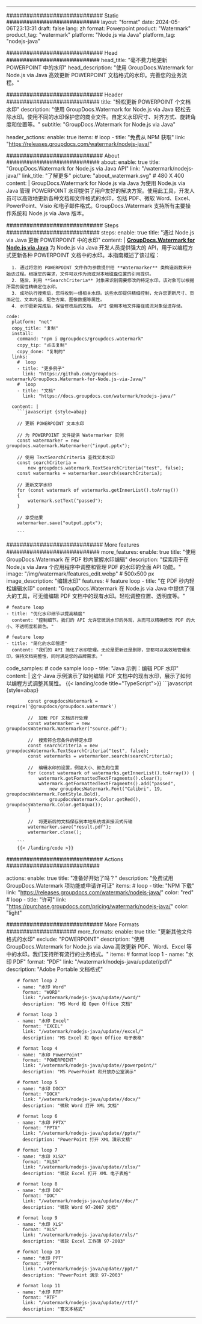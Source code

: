 
---
############################# Static ############################
layout: "format"
date:  2024-05-06T23:13:31
draft: false
lang: zh
format: Powerpoint
product: "Watermark"
product_tag: "watermark"
platform: "Node.js via Java"
platform_tag: "nodejs-java"

############################# Head ############################
head_title: "毫不费力地更新 POWERPOINT 中的水印"
head_description: "使用 GroupDocs.Watermark for Node.js via Java 高效更新 POWERPOINT 文档格式的水印。完善您的业务流程。"

############################# Header ############################
title: "轻松更新 POWERPOINT 个文档水印" 
description: "使用 GroupDocs.Watermark for Node.js via Java 轻松去除水印。使用不同的水印保护您的商业文件。自定义水印尺寸、对齐方式、旋转角度和位置等。"
subtitle: "GroupDocs.Watermark for Node.js via Java" 

header_actions:
  enable: true
  items:
    #  loop
    - title: "免费从 NPM 获取"
      link: "https://releases.groupdocs.com/watermark/nodejs-java/"
      
############################# About ############################
about:
    enable: true
    title: "GroupDocs.Watermark for Node.js via Java API"
    link: "/watermark/nodejs-java/"
    link_title: "了解更多"
    picture: "about_watermark.svg" # 480 X 400
    content: |
       GroupDocs.Watermark for Node.js via Java 为使用 Node.js via Java 管理 POWERPOINT 水印提供了用户友好的解决方案。使用此工具，开发人员可以高效地更新各种文档和文件格式的水印，包括 PDF、微软 Word、Excel、PowerPoint、Visio 和电子邮件格式。GroupDocs.Watermark 支持所有主要操作系统和 Node.js via Java 版本。

############################# Steps ############################
steps:
    enable: true
    title: "通过 Node.js via Java 更新 POWERPOINT 中的水印"
    content: |
      **[GroupDocs.Watermark for Node.js via Java](https://products.groupdocs.com/watermark/nodejs-java/)** 为 Node.js via Java 开发人员提供强大的 API，用于以编程方式更新各种 POWERPOINT 文档中的水印。本指南概述了该过程：
      
      1. 通过将您的 POWERPOINT 文件作为参数提供给 **Watermarker** 类构造函数来开始该过程。根据您的需求，文件可以作为流或对本地磁盘位置的引用提供。
      2. 随后，利用 **SearchCriteria** 对象来识别需要修改的特定水印。该对象可以根据所需的属性精确定位水印。
      3. 成功执行搜索后，您将收到一组相关水印。这些水印提供精细控制，允许您更新尺寸、页面定位、文本内容、配色方案、图像数据等属性。
      4. 水印更新完成后，保留修改后的文档。 API 使用本地文件路径或流对象促进存储。
   
    code:
      platform: "net"
      copy_title: "复制"
      install:
        command: "npm i @groupdocs/groupdocs.watermark"
        copy_tip: "点击复制"
        copy_done: "复制的"
      links:
        #  loop
        - title: "更多例子"
          link: "https://github.com/groupdocs-watermark/GroupDocs.Watermark-for-Node.js-via-Java/"
        #  loop
        - title: "文档"
          link: "https://docs.groupdocs.com/watermark/nodejs-java/"
          
      content: |
        ```javascript {style=abap}

        // 更新 POWERPOINT 文本水印

        // 为 POWERPOINT 文件提供 Watermarker 实例
        const watermarker = new groupdocs.watermark.Watermarker("input.pptx");

        // 使用 TextSearchCriteria 查找文本水印
        const searchCriteria = 
            new groupdocs.watermark.TextSearchCriteria("test", false);
        const watermarks = watermarker.search(searchCriteria);
        
        // 更新文字水印
        for (const watermark of watermarks.getInnerList().toArray())
        {
            watermark.setText("passed");
        }

        // 享受结果
        watermarker.save("output.pptx");
        
        ```            

############################# More features ############################
more_features:
  enable: true
  title: "使用 GroupDocs.Watermark 在 PDF 秒内掌握水印编辑"
  description: "探索用于在 Node.js via Java 个应用程序中调整和管理 PDF 的水印的全面 API 功能。"
  image: "/img/watermark/features_edit.webp" # 500x500 px
  image_description: "编辑水印"
  features:
    # feature loop
    - title: "在 PDF 秒内轻松编辑水印"
      content: "GroupDocs.Watermark 在 Node.js via Java 中提供了强大的工具，可无缝编辑 PDF 文档中的现有水印。轻松调整位置、透明度等。"

    # feature loop
    - title: "优化水印细节以提高精度"
      content: "控制细节。我们的 API 允许您微调水印的外观，从而可以精确修改 PDF 的大小、不透明度和颜色。"

    # feature loop
    - title: "简化的水印管理"
      content: "我们的 API 简化了水印管理。无论是更新还是删除，您都可以高效地管理水印，保持文档完整性，同时满足您的品牌需求。"
      
  code_samples:
    # code sample loop
    - title: "Java 示例：编辑 PDF 水印"
      content: |
        这个 Java 示例演示了如何编辑 PDF 文档中的现有水印，展示了如何以编程方式调整其属性。
        {{< landing/code title="TypeScript">}}
        ```javascript {style=abap}
        
            const groupdocsWatermark = require('@groupdocs/groupdocs.watermark')

            //  加载 PDF 文档进行处理
            const watermarker = new groupdocsWatermark.Watermarker("source.pdf");

            //  搜索符合您条件的特定水印
            const searchCriteria = new groupdocsWatermark.TextSearchCriteria("test", false);
            const watermarks = watermarker.search(searchCriteria);
  
            //  编辑水印的设置，例如大小、颜色和位置
            for (const watermark of watermarks.getInnerList().toArray()) {
                watermark.getFormattedTextFragments().clear();
                watermark.getFormattedTextFragments().add("passed", 
                    new groupdocsWatermark.Font("Calibri", 19, groupdocsWatermark.FontStyle.Bold), 
                    groupdocsWatermark.Color.getRed(), groupdocsWatermark.Color.getAqua());
            }

            //  将更新后的文档保存到本地系统或直接流式传输
            watermarker.save("result.pdf");
            watermarker.close();

        ```
        {{< /landing/code >}}


############################# Actions ############################

actions:
  enable: true
  title: "准备好开始了吗？"
  description: "免费试用 GroupDocs.Watermark 项功能或申请许可证"
  items:
    #  loop
    - title: "NPM 下载"
      link: "https://releases.groupdocs.com/watermark/nodejs-java/"
      color: "red"
        #  loop
    - title: "许可"
      link: "https://purchase.groupdocs.com/pricing/watermark/nodejs-java/"
      color: "light"


############################# More Formats #####################
more_formats:
    enable: true
    title: "更新其他文件格式的水印"
    exclude: "POWERPOINT"
    description: "使用 GroupDocs.Watermark for Node.js via Java 高效更新 PDF、Word、Excel 等中的水印。我们支持所有流行的业务格式。"
    items: 
        # format loop 1
        - name: "水印 PDF"
          format: "PDF"
          link: "/watermark/nodejs-java/update//pdf/"
          description: "Adobe Portable 文档格式"

        # format loop 2
        - name: "水印 Word"
          format: "WORD"
          link: "/watermark/nodejs-java/update//word/"
          description: "MS Word 和 Open Office 文档"
          
        # format loop 3
        - name: "水印 Excel"
          format: "EXCEL"
          link: "/watermark/nodejs-java/update//excel/"
          description: "MS Excel 和 Open Office 电子表格"

        # format loop 4
        - name: "水印 PowerPoint"
          format: "POWERPOINT"
          link: "/watermark/nodejs-java/update//powerpoint/"
          description: "MS PowerPoint 和开放办公室演示"

        # format loop 5
        - name: "水印 DOCX"
          format: "DOCX"
          link: "/watermark/nodejs-java/update//docx/"
          description: "微软 Word 打开 XML 文档"
          
        # format loop 6
        - name: "水印 PPTX"
          format: "PPTX"
          link: "/watermark/nodejs-java/update//pptx/"
          description: "PowerPoint 打开 XML 演示文稿"
          
        # format loop 7
        - name: "水印 XLSX"
          format: "XLSX"
          link: "/watermark/nodejs-java/update//xlsx/"
          description: "微软 Excel 打开 XML 电子表格"

        # format loop 8
        - name: "水印 DOC"
          format: "DOC"
          link: "/watermark/nodejs-java/update//doc/"
          description: "微软 Word 97-2007 文档"

        # format loop 9
        - name: "水印 XLS"
          format: "XLS"
          link: "/watermark/nodejs-java/update//xls/"
          description: "微软 Excel 工作簿 97-2003"

        # format loop 10
        - name: "水印 PPT"
          format: "PPT"
          link: "/watermark/nodejs-java/update//ppt/"
          description: "PowerPoint 演示 97-2003"

        # format loop 11
        - name: "水印 RTF"
          format: "RTF"
          link: "/watermark/nodejs-java/update//rtf/"
          description: "富文本格式"

---